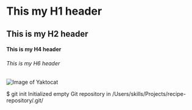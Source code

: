 # This my H1 header
## This is my H2 header
#### This is my H4 header
###### This is my H6 header

![Image of Yaktocat](https://octodex.github.com/images/yaktocat.png)


$ git init
Initialized empty Git repository in /Users/skills/Projects/recipe-repository/.git/
